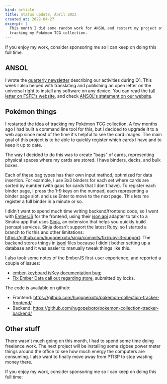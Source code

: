 ```yaml
---
kind: article
title: Status update, April 2022
created_at: 2022-04-27
excerpt: |
  This month I did some random work for ANSOL and restart my project of
  tracking my Pokémon TCG collection.
---
```


<aside markdown="1">
  If you enjoy my work, consider sponsoring me so I can keep on doing this full
  time: <https://github.com/sponsors/hugopeixoto>
</aside>

## ANSOL

I wrote the [quarterly
newsletter](https://ansol.org/noticias/2022-04-07-newsletter-2022-1-trimestre/)
describing our activities during Q1. This week I also helped with translating
and publishing an open letter on the universal right to install any software on
any device. You can read the [full letter on FSFE's
website](https://fsfe.org/activities/upcyclingandroid/openletter.en.html), and
check [ANSOL's statement on our
website](https://ansol.org/noticias/2022-04-27-carta-aberta-ecodesign/).


## Pokémon things

I restarted the idea of tracking my Pokémon TCG collection. A few months ago I
had built a command line tool for this, but I decided to upgrade it to a web
app since most of the time it's helpful to see the card images. The main goal
of this project is to be able to quickly register which cards I have and to
keep it up to date.

The way I decided to do this was to create "bags" of cards, representing
physical spaces where my cards are stored. I have binders, decks, and bulk
boxes.

Each of these bag types has their own input method, optimized for data
insertion. For example, I use 3x3 binders for each set where cards are sorted
by number (with gaps for cards that I don't have). To register each binder
page, I press the 1-9 keys on the numpad, each representing a binder page slot,
and use Enter to move to the next page. This lets me register a full binder in
a minute or so.

I didn't want to spend much time writing backend/frontend code, so I went with
[EmberJS](https://emberjs.com) for the frontend, using their
[json:api](https://jsonapi.org) adapter to talk to a Sinatra app that uses
[Sinja](https://github.com/mwpastore/sinja), an extension that helps you
quickly build json:api services. Sinja doesn't support the latest Ruby, so I
started a branch to fix this and other limitations:
<https://github.com/hugopeixoto/sinja/commits/fix/ruby-3-support>. The backend
stores things in [jsonl](https://jsonlines.org/) files because I didn't bother
setting up a database and it was easier to manually tweak things like this.

I also took some notes of the EmberJS first-user experience, and reported a
couple of issues:

 - [ember-keyboard isKey documentation bug](https://github.com/adopted-ember-addons/ember-keyboard/pull/626);
 - [Fix Ember Data call out regarding store](https://github.com/ember-learn/guides-source/pull/1802), submitted by locks.

The code is available on github:

- Frontend: <https://github.com/hugopeixoto/pokemon-collection-tracker-frontend/>
- Backend: <https://github.com/hugopeixoto/pokemon-collection-tracker-backend/>


## Other stuff

There wasn't much going on this month, I had to spend some time doing freelance
work. The next project will be installing some zigbee power meter things around
the office to see how much energy the computers are consuming. I also want to
finally move away from PTISP to stop wasting money there.


<aside markdown="1">
  If you enjoy my work, consider sponsoring me so I can keep on doing this full
  time: <https://github.com/sponsors/hugopeixoto>
</aside>
